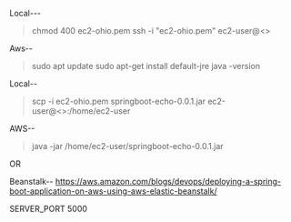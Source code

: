Local---
>chmod 400 ec2-ohio.pem
>ssh -i "ec2-ohio.pem" ec2-user@<<IP>>

Aws--
>sudo apt update
>sudo apt-get install default-jre
>java -version

Local--
>scp -i ec2-ohio.pem springboot-echo-0.0.1.jar ec2-user@<<IP>>:/home/ec2-user

AWS--
>java -jar /home/ec2-user/springboot-echo-0.0.1.jar

OR

Beanstalk--
https://aws.amazon.com/blogs/devops/deploying-a-spring-boot-application-on-aws-using-aws-elastic-beanstalk/

SERVER_PORT 5000


